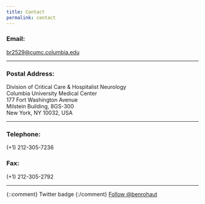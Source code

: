 ```yaml
---
title: Contact
permalink: contact
---
```


### Email:
[br2529@cumc.columbia.edu](mailto:br2529@cumc.columbia.edu)

___

### Postal Address:
Division of Critical Care & Hospitalist Neurology  
Columbia University Medical Center  
177 Fort Washington Avenue  
Milstein Building, 8GS-300  
New York, NY 10032, USA    

---
### Telephone:
(+1) 212-305-7236
### Fax:
(+1) 212-305-2792

___
{::comment} Twitter badge {:/comment}
<a href="https://twitter.com/benrohaut?ref_src=twsrc%5Etfw" class="twitter-follow-button" data-size="large" data-dnt="true" data-show-count="false">Follow @benrohaut</a><script async src="https://platform.twitter.com/widgets.js" charset="utf-8"></script>
